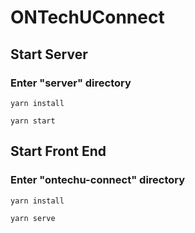 # ONTechUConnect

## Start Server
### Enter "server" directory
```
yarn install
```
```
yarn start
```

## Start Front End
### Enter "ontechu-connect" directory
```
yarn install
```
```
yarn serve
```